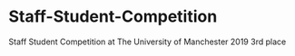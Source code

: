 # Staff-Student-Competition
Staff Student Competition at The University of Manchester 2019
3rd place
